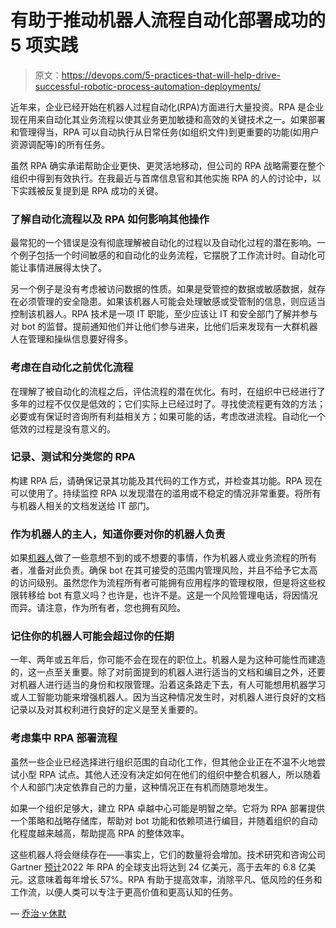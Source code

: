 # 有助于推动机器人流程自动化部署成功的 5 项实践

> 原文：<https://devops.com/5-practices-that-will-help-drive-successful-robotic-process-automation-deployments/>

近年来，企业已经开始在机器人过程自动化(RPA)方面进行大量投资。RPA 是企业现在用来自动化其业务流程以使其业务更加敏捷和高效的关键技术之一。如果部署和管理得当，RPA 可以自动执行从日常任务(如组织文件)到更重要的功能(如用户资源调配等)的所有任务。

虽然 RPA 确实承诺帮助企业更快、更灵活地移动，但公司的 RPA 战略需要在整个组织中得到有效执行。在我最近与首席信息官和其他实施 RPA 的人的讨论中，以下实践被反复提到是 RPA 成功的关键。

### **了解自动化流程以及 RPA 如何影响其他操作**

最常犯的一个错误是没有彻底理解被自动化的过程以及自动化过程的潜在影响。一个例子包括一个时间敏感的和自动化的业务流程，它摆脱了工作流计时。自动化可能让事情进展得太快了。

另一个例子是没有考虑被访问数据的性质。如果是受管控的数据或敏感数据，就存在必须管理的安全隐患。如果该机器人可能会处理敏感或受管制的信息，则应适当控制该机器人。RPA 技术是一项 IT 职能，至少应该让 IT 和安全部门了解并参与对 bot 的监督。提前通知他们并让他们参与进来，比他们后来发现有一大群机器人在管理和操纵信息要好得多。

### **考虑在自动化之前优化流程**

在理解了被自动化的流程之后，评估流程的潜在优化。有时，在组织中已经进行了多年的过程不仅仅是低效的；它们实际上已经过时了。寻找使流程更有效的方法；必要或有保证时咨询所有利益相关方；如果可能的话，考虑改进流程。自动化一个低效的过程是没有意义的。

### **记录、测试和分类您的 RPA**

构建 RPA 后，请确保记录其功能及其代码的工作方式，并检查其功能。RPA 现在可以使用了。持续监控 RPA 以发现潜在的滥用或不稳定的情况非常重要。将所有与机器人相关的文档发送给 IT 部门。

### **作为机器人的主人，知道你要对你的机器人负责**

如果[机器人](https://devops.com/bots-like-a-cli-on-steroids/)做了一些意想不到的或不想要的事情，作为机器人或业务流程的所有者，准备对此负责。确保 bot 在其可接受的范围内管理风险，并且不给予它太高的访问级别。虽然您作为流程所有者可能拥有应用程序的管理权限，但是将这些权限转移给 bot 有意义吗？也许是，也许不是。这是一个风险管理电话，将因情况而异。请注意，作为所有者，您也拥有风险。

### **记住你的机器人可能会超过你的任期**

一年、两年或五年后，你可能不会在现在的职位上。机器人是为这种可能性而建造的，这一点至关重要。除了对前面提到的机器人进行适当的文档和编目之外，还要对机器人进行适当的身份和权限管理。沿着这条路走下去，有人可能想用机器学习或人工智能功能来增强机器人。因为当这种情况发生时，对机器人进行良好的文档记录以及对其权利进行良好的定义是至关重要的。

### **考虑集中 RPA 部署流程**

虽然一些企业已经选择进行组织范围的自动化工作，但其他企业正在不温不火地尝试小型 RPA 试点。其他人还没有决定如何在他们的组织中整合机器人，所以随着个人和部门决定依靠自己的力量，这种情况正在有机而随意地发生。

如果一个组织足够大，建立 RPA 卓越中心可能是明智之举。它将为 RPA 部署提供一个策略和战略存储库，帮助对 bot 功能和依赖项进行编目，并随着组织的自动化程度越来越高，帮助提高 RPA 的整体效率。

这些机器人将会继续存在——事实上，它们的数量将会增加。技术研究和咨询公司 Gartner [预计](https://www.gartner.com/en/newsroom/press-releases/2018-11-13-gartner-says-worldwide-spending-on-robotic-process-automation-software-to-reach-680-million-in-2018)2022 年 RPA 的全球支出将达到 24 亿美元，高于去年的 6.8 亿美元。这意味着每年增长 57%。RPA 有助于提高效率，消除平凡、低风险的任务和工作流，以便人类可以专注于更高价值和更高认知的任务。

— [乔治·v·休默](https://devops.com/author/george-hulme/)